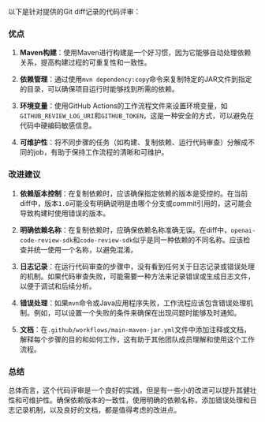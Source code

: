 以下是针对提供的Git diff记录的代码评审：

### 优点

1. **Maven构建**：使用Maven进行构建是一个好习惯，因为它能够自动处理依赖关系，提高构建过程的可重复性和一致性。

2. **依赖管理**：通过使用`mvn dependency:copy`命令来复制特定的JAR文件到指定的目录，可以确保项目运行时能够找到所需的依赖。

3. **环境变量**：使用GitHub Actions的工作流程文件来设置环境变量，如`GITHUB_REVIEW_LOG_URI`和`GITHUB_TOKEN`，这是一种安全的方式，可以避免在代码中硬编码敏感信息。

4. **可维护性**：将不同步骤的任务（如构建、复制依赖、运行代码审查）分解成不同的job，有助于保持工作流程的清晰和可维护。

### 改进建议

1. **依赖版本控制**：在复制依赖时，应该确保指定依赖的版本是受控的。在当前diff中，版本`1.0`可能没有明确说明是由哪个分支或commit引用的，这可能会导致构建时使用错误的版本。

2. **明确依赖名称**：在复制依赖时，应确保依赖名称准确无误。在diff中，`openai-code-review-sdk`和`code-review-sdk`似乎是同一种依赖的不同名称。应该检查并统一使用一个名称，以避免混淆。

3. **日志记录**：在运行代码审查的步骤中，没有看到任何关于日志记录或错误处理的机制。如果代码审查失败，可能需要一种方法来记录错误或生成日志文件，以便于调试和后续分析。

4. **错误处理**：如果`mvn`命令或Java应用程序失败，工作流程应该包含错误处理机制。例如，可以设置一个失败的条件来确保在出现问题时能够及时通知。

5. **文档**：在`.github/workflows/main-maven-jar.yml`文件中添加注释或文档，解释每个步骤的目的和如何工作，这有助于其他团队成员理解和使用这个工作流程。

### 总结

总体而言，这个代码评审是一个良好的实践，但是有一些小的改进可以提升其健壮性和可维护性。确保依赖版本的一致性，使用明确的依赖名称，添加错误处理和日志记录机制，以及良好的文档，都是值得考虑的改进点。